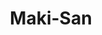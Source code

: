 ---
layout: place
title: "Maki-San"
permalink: /pennsylvania/bala-cynwyd/maki-san.html
stateAbbr: PA
stateName: Pennsylvania
cityName: Bala Cynwyd
seo:
  name: "Maki-San"
  type: Restaurant
  links: http://www.makisanpa.com/
description: "Looking for sushi in Bala Cynwyd, Pennsylvania? Check out Maki-San for a delightful Japanese dining experience. Enjoy a variety of sushi and other dishes in ..."
place_id: ChIJ4_M-O1HHxokROgFXDmoVws0
photos:
  - name: >-
      places/ChIJ4_M-O1HHxokROgFXDmoVws0/photos/AeeoHcIR8NLRUQmDROhieHFolWwXeXb1nQYjlPPqPsRn-BKo-WylEU5PNJWyAldMEu9yczGcFkfasnbVDY62vxJ4zzOctDz9HfLpfWAgnhj2ADMxYWv7d4jMFoZtxLL9LaL0iey0Gv1URtVreAyU1owsV30RGqNNQo-_LzDyDeIPxuvjpwt1UIuOLc7NE4lRR84BMF21AMBNV6odS82Qoq9zMjvqX9uct78jFqATi5erzPqwYfuUfapE4l9evhfM8yffoi_pIL1OoXKIHLMjhz7GO-F309twcChm4t10yO9xBClyraXB-tenHOzLpc9nlZFrIBq_0VDeq-KzD6fLo0Vs1rJzp57-_mGZS0i93MxcD99KS8SEFYUdbYH38Z58kyUWtCS5CusEa7Roz-hd-U6r3kZHBhskPUNI0xjKXtny8Q-5Lg
    widthPx: 4032
    heightPx: 3024
    authorAttributions:
      - displayName: Peter H. Kim
        uri: https://maps.google.com/maps/contrib/109129269328436777301
        photoUri: >-
          https://lh3.googleusercontent.com/a-/ALV-UjVQZQzA10wwxh92nU-VlJEihupknLanmhNPEkOHMf_yhSLWudH6=s100-p-k-no-mo
    flagContentUri: >-
      https://www.google.com/local/imagery/report/?cb_client=maps_api_places.places_api&image_key=!1e10!2sCIHM0ogKEICAgID-15_6YA&hl=en-US
    googleMapsUri: >-
      https://www.google.com/maps/place//data=!3m4!1e2!3m2!1sCIHM0ogKEICAgID-15_6YA!2e10!4m2!3m1!1s0x89c6c7513b3ef3e3:0xcdc2156a0e57013a
  - name: >-
      places/ChIJ4_M-O1HHxokROgFXDmoVws0/photos/AeeoHcLvZUd4OQa_EL3f3-qmYRqhBm6SXmR-SZpwTLayEZLytIXhmi--lXjkhh1cyF26qEhvMEsuNjHDJfeYSqvBuoD2cqneyq3XP2x8RTKSFx5lqlJ9pAoN6BihQZRkx9oXMyQxXeioDY6-C3m38aC2cIGd4TI7hOlRbBGUdCkPSJKHPxQmIv41oSzIfdv_MHl0Te2L99ogd04XvPuJpqy212F6YXitvfqvETp-shTKrUPq0Kg6433u0TrL2WAQ9TMJr7-7rvgZFR0_vEg3hWDqHdOTGRV6Kt4UL60m5RsHzwADGUz3QTdmxxNVSlynseQfnDlGFK1wCNbZ1fJsFPySlDV2zmZF1DDvjW8pkSOPNmJJWqyJvKKKmPUWm6_nHBed1W0znYmn89WgYYc4XMBtfZcaPqGTizDt-w5Vz5quhYE
    widthPx: 4032
    heightPx: 3024
    authorAttributions:
      - displayName: Christine DeVose-Cowans
        uri: https://maps.google.com/maps/contrib/108382207100253949300
        photoUri: >-
          https://lh3.googleusercontent.com/a-/ALV-UjXEpTuEk-0qgT_w8bZ9C9EvW2L_eGIHOMLpIRYwigpk8Y4yiXSSzg=s100-p-k-no-mo
    flagContentUri: >-
      https://www.google.com/local/imagery/report/?cb_client=maps_api_places.places_api&image_key=!1e10!2sCIHM0ogKEICAgICm25qYVA&hl=en-US
    googleMapsUri: >-
      https://www.google.com/maps/place//data=!3m4!1e2!3m2!1sCIHM0ogKEICAgICm25qYVA!2e10!4m2!3m1!1s0x89c6c7513b3ef3e3:0xcdc2156a0e57013a
  - name: >-
      places/ChIJ4_M-O1HHxokROgFXDmoVws0/photos/AeeoHcJwnFmyDSgW-fBNfjKYrnZQAcrGkTfGQ8P_afqjlkSLDzYlluLwdqHhOalp8AdSaUlDDcOy6a1SQIJQFzXD80IPvMDD9w_mJujSiFeWt5TNLxsE3nssIqbrUOoe9cvD13yrTBdIC78dmRMikhqApmC3gUgM9rAATMeV1kbseVgSoKvB0qK5I-vhBk7Sd5dAOuH5X6-DJPFnallXVkEt865fl53JVT59MwdDm_TWCyJcDH9Y2RIO8hir_D4fTGO_3so5whALR3mzBdeOYdHd4LdG-vrDH-eT9Vvb5fLlGcwDuh3vNMU5whO_Hz9P1safe2Z-bRzFttzdtSIxyU8BArwyNevxnbQJFYkuPLhjskmW91Y0_T_oLRBVXbIBgWRiAiehnm6ySEdHmYB2AzZNqzpr4Iu93UTxlzY_B5Z5YK6Ty5E
    widthPx: 4032
    heightPx: 3024
    authorAttributions:
      - displayName: 江锋
        uri: https://maps.google.com/maps/contrib/111732329577125252627
        photoUri: >-
          https://lh3.googleusercontent.com/a-/ALV-UjVk1piuzZKKa9hFaAlj86bqRbQtH1_rROzXneRhKM1gOZFIsndI=s100-p-k-no-mo
    flagContentUri: >-
      https://www.google.com/local/imagery/report/?cb_client=maps_api_places.places_api&image_key=!1e10!2sCIHM0ogKEICAgIDD0438iQE&hl=en-US
    googleMapsUri: >-
      https://www.google.com/maps/place//data=!3m4!1e2!3m2!1sCIHM0ogKEICAgIDD0438iQE!2e10!4m2!3m1!1s0x89c6c7513b3ef3e3:0xcdc2156a0e57013a
  - name: >-
      places/ChIJ4_M-O1HHxokROgFXDmoVws0/photos/AeeoHcKn-D6sEv7LX_n7jTsd5i328jNQbGh2epS5MJT5aX9hvU-q15ssZOSfUQAt08NiMRBbupL2UN7Vd8C6adi_S-XeVIKZ-vva0FWh1Gm3qXOxxIQgeGC7pXt0vz0468k4adn2SINiNxQ-j0by43w_QUfg1xEJD_z6m0Iu8POTsX3GT2tLHmrjXXKr8vUc6RSJKpW4XCE6xhGz-G-VrVxfB6mN8HSV7W1ox4mfWmlOdwLhcbIUGLJ2dJc_Zho__q-wkxLJNJw6-V0a4oFZCE89X8Q7ZBkYVA63DTYbZkRJwCG7C0O7yrh5HHPdK7UiDtev729DeweA2LQOnqi3hdSK0VqIzuOzH31X9hTStOwnfMqgAd0yLmMzPl6gadPwp74-vwOxBgjFv3nLbgAOYs4r73dI4ENTPn-bQK_UtIIQM9rGOQ
    widthPx: 4032
    heightPx: 3024
    authorAttributions:
      - displayName: Peter H. Kim
        uri: https://maps.google.com/maps/contrib/109129269328436777301
        photoUri: >-
          https://lh3.googleusercontent.com/a-/ALV-UjVQZQzA10wwxh92nU-VlJEihupknLanmhNPEkOHMf_yhSLWudH6=s100-p-k-no-mo
    flagContentUri: >-
      https://www.google.com/local/imagery/report/?cb_client=maps_api_places.places_api&image_key=!1e10!2sCIHM0ogKEICAgID-15_6IA&hl=en-US
    googleMapsUri: >-
      https://www.google.com/maps/place//data=!3m4!1e2!3m2!1sCIHM0ogKEICAgID-15_6IA!2e10!4m2!3m1!1s0x89c6c7513b3ef3e3:0xcdc2156a0e57013a
  - name: >-
      places/ChIJ4_M-O1HHxokROgFXDmoVws0/photos/AeeoHcItOvtEFfxVmCpt5EHC96_95h61S4FZTAbo1HeCA-g9K05iBnY_qTm20dxHqSMOydLdbLvdRLozT_CPE-r-FGtNbySDhwO3ng1T7Kns-tsK2GZZwg6rXzL6lG03Q_oi7wLWP2ojORhKr2HQQLrj2QxtfbpeguEefrnT1gEPB6626_hJStkzb4Ey1ZClQUvelnjfbIEamC2256Y_hRI-I9MwzAxFMmRWCdlXtnMsWEGdDuIYc0nxZbYjr0skhqgQwSblK5Agtn6Cz4lBJY1dhAWI_V7r-PEyMwapNcyLNIfmK7hKC9aTg59lRopmbGL4wh02IPMrWLx5mBEODDCLmquvu4FpNoNB6aZ3QX5jj2LoqmsRub4-imHtF2FrYQ4R7QENMF_ZVTLFGqLtkJ9UrsKdsooH2fVfp1vsI7zQGfOsPw
    widthPx: 4032
    heightPx: 3024
    authorAttributions:
      - displayName: 江锋
        uri: https://maps.google.com/maps/contrib/111732329577125252627
        photoUri: >-
          https://lh3.googleusercontent.com/a-/ALV-UjVk1piuzZKKa9hFaAlj86bqRbQtH1_rROzXneRhKM1gOZFIsndI=s100-p-k-no-mo
    flagContentUri: >-
      https://www.google.com/local/imagery/report/?cb_client=maps_api_places.places_api&image_key=!1e10!2sCIHM0ogKEICAgIDds9qpTA&hl=en-US
    googleMapsUri: >-
      https://www.google.com/maps/place//data=!3m4!1e2!3m2!1sCIHM0ogKEICAgIDds9qpTA!2e10!4m2!3m1!1s0x89c6c7513b3ef3e3:0xcdc2156a0e57013a
  - name: >-
      places/ChIJ4_M-O1HHxokROgFXDmoVws0/photos/AeeoHcIG7HSglQHm0zAlS2auAb5bJxu5m8iUV_7_xBXTqhyNTfhMP-P1gI-CmVrL9sXv4bvPSl-KmEGhQG7mtUIyERD15nLI1dsBTEZbHWctitLtE9oBTxTpSB0Fzo4OL4obQq2UTRuU0RxD5GZjMzanAReO5BY_-hP8z2hA0Psx7VYsRfPJc4hMm4IXgFcLA4BLqJKXDEP91AWPvNI15KuWexbplkPyY7fwzub7wx355t0cNSXhEufLnfR2ADxtDNSwlJJXGL-8Ng4CtWVIOdHUD82eRbFcAmAHAUQx5vSvsDe9ooyibFvdPxPT5qVi9RHREcFoxinTYrXzsTTaOWlfXTlH5qch6pdaYCfz-Se3z1zzM5hE3dlHgIqZOE_jhyC5VZE9OydebMWhGBxyw-PsCl9Agp4V5xCa8atOul4iRwE
    widthPx: 4800
    heightPx: 2303
    authorAttributions:
      - displayName: Cyrille Taillandier
        uri: https://maps.google.com/maps/contrib/103102910009404417373
        photoUri: >-
          https://lh3.googleusercontent.com/a-/ALV-UjXEz5vtxMYaultiddYY_dosdDskc-Zdorr56XoH-XxnITwTSzFg=s100-p-k-no-mo
    flagContentUri: >-
      https://www.google.com/local/imagery/report/?cb_client=maps_api_places.places_api&image_key=!1e10!2sCIHM0ogKEICAgICT-IPWOA&hl=en-US
    googleMapsUri: >-
      https://www.google.com/maps/place//data=!3m4!1e2!3m2!1sCIHM0ogKEICAgICT-IPWOA!2e10!4m2!3m1!1s0x89c6c7513b3ef3e3:0xcdc2156a0e57013a
  - name: >-
      places/ChIJ4_M-O1HHxokROgFXDmoVws0/photos/AeeoHcISBxF5V-IieR6ENjALGlfrHdxLZqKS8-FJvm5E8y51C_zhu2O3zpTQuO70PAHIBI0Zfz9Udn560qvQjL89lRIKvSGcuf099sRw5m9AgXa4y-E4Ce39YUbEMmuBQ04Cyta6_pS2YVlLL02FcKCmU3YdMvxAsoYA_udakrc24gub_bn0hi6H8RzaF2dj31oFYNLg0s07SW8NZ-ZI7wr3iUfuD-DcdB7OdPVjj0lqw81p29ivKUzP0U4_Q5yi5iJrjs303JWT21VbXE91KEEVv6WjS6_zK7Cj9NJvCCXkAfcK1tcx7_ILX-8Uy3Ce1oy-L5oEdpR8VPj_Zl-7tChfrWSUw3K_mFU0Eurdon_LjBCIAptZSdp9ATKqBn76A5nJrm6ly562OxfDvFZYI0JVEtFzbcA6C5ex4iY0ZxLrNXM
    widthPx: 3024
    heightPx: 4032
    authorAttributions:
      - displayName: Michael Faia
        uri: https://maps.google.com/maps/contrib/105154492685453503391
        photoUri: >-
          https://lh3.googleusercontent.com/a-/ALV-UjXSTMlecU46zBZdkE-jWgqQYlhI4btUC0ffyTJk1oodV1orhPhCUQ=s100-p-k-no-mo
    flagContentUri: >-
      https://www.google.com/local/imagery/report/?cb_client=maps_api_places.places_api&image_key=!1e10!2sCIHM0ogKEICAgICrws35Gw&hl=en-US
    googleMapsUri: >-
      https://www.google.com/maps/place//data=!3m4!1e2!3m2!1sCIHM0ogKEICAgICrws35Gw!2e10!4m2!3m1!1s0x89c6c7513b3ef3e3:0xcdc2156a0e57013a
  - name: >-
      places/ChIJ4_M-O1HHxokROgFXDmoVws0/photos/AeeoHcIzwX5gbBEsMHJoqyKNfblepF9lxpvYcBxQ2-2Hm9N6KCoBGeZcz2qVnS-YWrIn0G8fADmOga0pZwU0Npb5ZbfPc78awtFyNVKVOqBhHg-NaCNJkhC9BfwbPq3fvSNJmkVVQMKcjg6tAR4Vd4kLJOsah8gyTpAhYo0CQIPueZvNDXeLzDOnrYN-GWOMuCFZXsAhl5xHsqS14JtHqI_d3UZs3cnc9qvNqHe6n8XH8_WayDUz6mfFEVnkhQvntzhQYisQe1Ybnv4SLPrjvZN-HEV0ttcqAlxtCLPI-7DN2noaj94R8rjQFzcn36PEwBIZTvtnywhKjzRye3GewdsK6a-ya8ZVOdmsM-Dzf_fziGuXnbeThhavNiYKnthOUR4dU7AZeQHgo0NJzOtYLotFzTyb1uhl0WU_G1g7OeDFxIu0L9Er
    widthPx: 4624
    heightPx: 3472
    authorAttributions:
      - displayName: Golam Kayas
        uri: https://maps.google.com/maps/contrib/106934859903495200479
        photoUri: >-
          https://lh3.googleusercontent.com/a-/ALV-UjWPZJzCbhZncEgRUJReFvTdiikSk9S_Rna24z6sPT6ix6WD_Lc=s100-p-k-no-mo
    flagContentUri: >-
      https://www.google.com/local/imagery/report/?cb_client=maps_api_places.places_api&image_key=!1e10!2sCIHM0ogKEICAgID11YfXigE&hl=en-US
    googleMapsUri: >-
      https://www.google.com/maps/place//data=!3m4!1e2!3m2!1sCIHM0ogKEICAgID11YfXigE!2e10!4m2!3m1!1s0x89c6c7513b3ef3e3:0xcdc2156a0e57013a
  - name: >-
      places/ChIJ4_M-O1HHxokROgFXDmoVws0/photos/AeeoHcK5-WZsY_WJJlwWKpiQPWHlgk7ftN313OgQlHGsfC8_6GHZl8Zvhl4zrDsMQ-Qo-XvRIVC_ErR-e7utCfDf-FXHtIWOG8nBaFescjQVEWK6x9WJKw_beeR0thYYbQFCy72TDFlwwU_5sLILnElRJxFNq8bNCUPpqGdkGIGNzjz4aENU5o99fJJd4Itd_pQ84bSaaVB698Lyh7tisS5ls3ZVf24gW-cTt7Sw5-KOpZSOS1pAaStw0l7ow0wVDA1hWPikLfPL1KVs1FrJy1mzbIpZwiLLGjdTBbqBmBGr1aYj4yd7cYl4Y7ZKsC3d5sbWt6qpY9xjBi7BA7LfR2Y6v7WfMI7XnEuEyb7QCxqaCOHzvSX61Myg6-8duqnygmiCXoywF23xXmEMXMLiI0C5IDpyQ4nIf491GtveEuo9vpXBeQ
    widthPx: 2592
    heightPx: 1944
    authorAttributions:
      - displayName: L W Durril
        uri: https://maps.google.com/maps/contrib/104946803272086081706
        photoUri: >-
          https://lh3.googleusercontent.com/a/ACg8ocLDLaHZYPlZ2YR-loiLcd-7-6czuLNbmdjwo4Rr-c2KkFOaiGCK=s100-p-k-no-mo
    flagContentUri: >-
      https://www.google.com/local/imagery/report/?cb_client=maps_api_places.places_api&image_key=!1e10!2sCIHM0ogKEICAgICpq7-QIw&hl=en-US
    googleMapsUri: >-
      https://www.google.com/maps/place//data=!3m4!1e2!3m2!1sCIHM0ogKEICAgICpq7-QIw!2e10!4m2!3m1!1s0x89c6c7513b3ef3e3:0xcdc2156a0e57013a
  - name: >-
      places/ChIJ4_M-O1HHxokROgFXDmoVws0/photos/AeeoHcLtjAGunqCbDc5MG2MYr9k5R6q0eZCPUVEO0Qb5Djf2c7ndr6yrtemQPU9k37WpgK6f2ZJZ3iKTXRuNMhurqnKjLQ4v3ymnjQssPAPr_SVn9UNPLGp13PovCmieuBk2KrtV0vo0bIYCqHOEUoFWd6kIqWRq8ON4O1icCTTXaIYpYg4W0-ZFAYOBtw5PWz0GzOSgmO99awWdQXbWTuVttJ5WjNr0QDJzG2e-WE_Yhe8deN5_zu4qCH5GsLwSnu-1Rz630vkqh7ARQK1oHPoIVZHhohXx7sicKlELMaBC9kyWq5t2H6HOlPbFo2I1uTyKqNsKAmtzqpkcJsN27tEHmNqKVYQnPKhszylwizAilYSlptmsg4LpNQyP6DChlCoQalpF0kwNcbQYXQB1QgWdZZbSOcnCvsH83vupX8JOvKQ
    widthPx: 4032
    heightPx: 3024
    authorAttributions:
      - displayName: Peter H. Kim
        uri: https://maps.google.com/maps/contrib/109129269328436777301
        photoUri: >-
          https://lh3.googleusercontent.com/a-/ALV-UjVQZQzA10wwxh92nU-VlJEihupknLanmhNPEkOHMf_yhSLWudH6=s100-p-k-no-mo
    flagContentUri: >-
      https://www.google.com/local/imagery/report/?cb_client=maps_api_places.places_api&image_key=!1e10!2sCIHM0ogKEICAgIC1tdOtYg&hl=en-US
    googleMapsUri: >-
      https://www.google.com/maps/place//data=!3m4!1e2!3m2!1sCIHM0ogKEICAgIC1tdOtYg!2e10!4m2!3m1!1s0x89c6c7513b3ef3e3:0xcdc2156a0e57013a
address: 138 Montgomery Ave, Bala Cynwyd, PA 19004, USA
street: 138 Montgomery Ave
city: Bala Cynwyd
state: PA
zip: '19004'
country: USA
neighborhood: null
latitude: '40.005042'
longitude: '-75.240100'
accessibility_options:
  wheelchairAccessibleParking: true
  wheelchairAccessibleEntrance: true
  wheelchairAccessibleRestroom: true
  wheelchairAccessibleSeating: true
business_status: OPERATIONAL
name: Maki-San
google_maps_links:
  directionsUri: >-
    https://www.google.com/maps/dir//''/data=!4m7!4m6!1m1!4e2!1m2!1m1!1s0x89c6c7513b3ef3e3:0xcdc2156a0e57013a!3e0
  placeUri: https://maps.google.com/?cid=14826436468508393786
  writeAReviewUri: >-
    https://www.google.com/maps/place//data=!4m3!3m2!1s0x89c6c7513b3ef3e3:0xcdc2156a0e57013a!12e1
  reviewsUri: >-
    https://www.google.com/maps/place//data=!4m4!3m3!1s0x89c6c7513b3ef3e3:0xcdc2156a0e57013a!9m1!1b1
  photosUri: >-
    https://www.google.com/maps/place//data=!4m3!3m2!1s0x89c6c7513b3ef3e3:0xcdc2156a0e57013a!10e5
primary_type: Japanese Restaurant
opening_hours:
  regular: null
  current: null
secondary_opening_hours:
  regular:
    weekdayDescriptions: null
    type: null
  current:
    weekdayDescriptions: null
    type: null
phone: (610) 668-2100
price_level: PRICE_LEVEL_MODERATE
price_range: $20 &ndash; $30
rating: '4.1'
rating_count: 178
website: http://www.makisanpa.com/
reviews: null
parking_options: null
payment_options: null
allow_dogs: null
curbside_pickup: null
delivery: null
dine_in: null
good_for_children: null
good_for_groups: null
good_for_sports: null
live_music: null
menu_for_children: null
outdoor_seating: null
reservable: null
restroom: null
serves_beer: null
serves_breakfast: null
serves_brunch: null
serves_cocktails: null
serves_coffee: null
serves_dinner: null
serves_dessert: null
serves_lunch: null
serves_vegetarian_food: null
serves_wine: null
takeout: null
summary: null

---